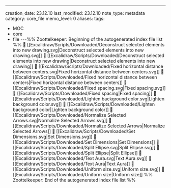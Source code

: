 ---
creation_date: 23.12.10
last_modified: 23.12.10
note_type: metadata
category: core_file
memo_level: 0
aliases: 
tags:
  - MOC
  - core
  - file
---%% Zoottelkeeper: Beginning of the autogenerated index file list  %%
📄 [[Excalidraw/Scripts/Downloaded/Deconstruct selected elements into new drawing.svg|Deconstruct selected elements into new drawing.svg]]
📄 [[Excalidraw/Scripts/Downloaded/Deconstruct selected elements into new drawing|Deconstruct selected elements into new drawing]]
📄 [[Excalidraw/Scripts/Downloaded/Fixed horizontal distance between centers.svg|Fixed horizontal distance between centers.svg]]
📄 [[Excalidraw/Scripts/Downloaded/Fixed horizontal distance between centers|Fixed horizontal distance between centers]]
📄 [[Excalidraw/Scripts/Downloaded/Fixed spacing.svg|Fixed spacing.svg]]
📄 [[Excalidraw/Scripts/Downloaded/Fixed spacing|Fixed spacing]]
📄 [[Excalidraw/Scripts/Downloaded/Lighten background color.svg|Lighten background color.svg]]
📄 [[Excalidraw/Scripts/Downloaded/Lighten background color|Lighten background color]]
📄 [[Excalidraw/Scripts/Downloaded/Normalize Selected Arrows.svg|Normalize Selected Arrows.svg]]
📄 [[Excalidraw/Scripts/Downloaded/Normalize Selected Arrows|Normalize Selected Arrows]]
📄 [[Excalidraw/Scripts/Downloaded/Set Dimensions.svg|Set Dimensions.svg]]
📄 [[Excalidraw/Scripts/Downloaded/Set Dimensions|Set Dimensions]]
📄 [[Excalidraw/Scripts/Downloaded/Split Ellipse.svg|Split Ellipse.svg]]
📄 [[Excalidraw/Scripts/Downloaded/Split Ellipse|Split Ellipse]]
📄 [[Excalidraw/Scripts/Downloaded/Text Aura.svg|Text Aura.svg]]
📄 [[Excalidraw/Scripts/Downloaded/Text Aura|Text Aura]]
📄 [[Excalidraw/Scripts/Downloaded/Uniform size.svg|Uniform size.svg]]
📄 [[Excalidraw/Scripts/Downloaded/Uniform size|Uniform size]]
%% Zoottelkeeper: End of the autogenerated index file list  %%
